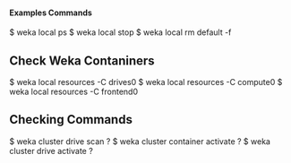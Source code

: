 #### Examples Commands

$ weka local ps
$ weka local stop
$ weka local rm default -f

## Check Weka Contaniners
$ weka local resources -C drives0
$ weka local resources -C compute0
$ weka local resources -C frontend0


## Checking Commands
$ weka cluster drive scan ?
$ weka cluster container activate ?
$ weka cluster drive activate ?


